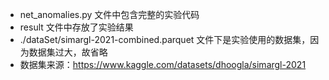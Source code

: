 - net_anomalies.py 文件中包含完整的实验代码
- result 文件中存放了实验结果
- ./dataSet/simargl-2021-combined.parquet 文件下是实验使用的数据集，因为数据集过大，故省略
- 数据集来源：https://www.kaggle.com/datasets/dhoogla/simargl-2021